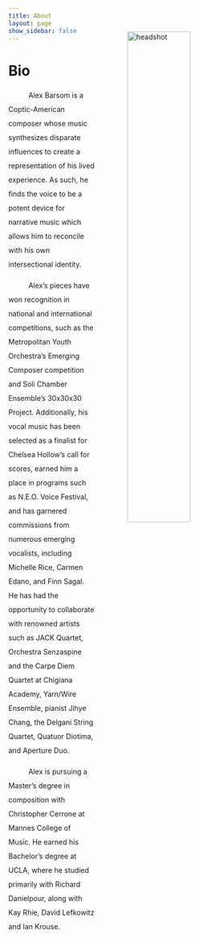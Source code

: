 ```yaml
---
title: About
layout: page
show_sidebar: false
---
```

<html>
  <style type="text/css">
<!--
 .tab { text-indent:40px }
-->
<!--
 .two {line-height: 2em;}
-->
</style> 
    <div class="fade-in-image">
    <img src ="../Headshot%20copy.JPG" style="float:right; margin:-35px 0px 0px 50px; padding:0px 15px 0px 15px; border:0" width="50%" height="50%" alt="headshot">
    </div>
<body>
<h1> Bio </h1>

<p class="tab two">Alex Barsom is a Coptic-American composer whose music synthesizes disparate influences to create a representation of his lived experience. As such, he finds the voice to be a potent device for narrative music which allows him to reconcile with his own intersectional identity.</p> 

<p class="tab two">Alex’s pieces have won recognition in national and international competitions, such as the Metropolitan Youth Orchestra’s Emerging Composer competition and Soli Chamber Ensemble’s 30x30x30 Project.  Additionally, his vocal music has been selected as a finalist for Chelsea Hollow’s call for scores, earned him a place in programs such as N.E.O. Voice Festival, and has garnered commissions from numerous emerging vocalists, including Michelle Rice, Carmen Edano, and Finn Sagal.  He has had the opportunity to collaborate with renowned artists such as JACK Quartet, Orchestra Senzaspine and the Carpe Diem Quartet at Chigiana Academy, Yarn/Wire Ensemble, pianist Jihye Chang, the Delgani String Quartet, Quatuor Diotima, and Aperture Duo.</p>

<p class="tab two">Alex is pursuing a Master’s degree in composition with Christopher Cerrone at Mannes College of Music. He earned his Bachelor’s degree at UCLA, where he studied primarily with Richard Danielpour, along with Kay Rhie, David Lefkowitz and Ian Krouse.</p>
</body>
</html>